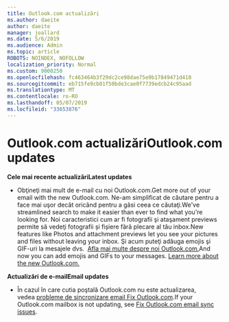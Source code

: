 ```yaml
---
title: Outlook.com actualizări
ms.author: daeite
author: daeite
manager: joallard
ms.date: 5/6/2019
ms.audience: Admin
ms.topic: article
ROBOTS: NOINDEX, NOFOLLOW
localization_priority: Normal
ms.custom: 9000250
ms.openlocfilehash: fc463464b3f29dc2ce98dae75e9b17849471d410
ms.sourcegitcommit: eb715fe9cb01f50bde3cae0f7739edcb24c95aad
ms.translationtype: MT
ms.contentlocale: ro-RO
ms.lasthandoff: 05/07/2019
ms.locfileid: "33653876"
---
```

# <a name="outlookcom-updates"></a><span data-ttu-id="f92e1-102">Outlook.com actualizări</span><span class="sxs-lookup"><span data-stu-id="f92e1-102">Outlook.com updates</span></span>

<span data-ttu-id="f92e1-103">**Cele mai recente actualizări**</span><span class="sxs-lookup"><span data-stu-id="f92e1-103">**Latest updates**</span></span>

- <span data-ttu-id="f92e1-104">Obţineţi mai mult de e-mail cu noi Outlook.com.</span><span class="sxs-lookup"><span data-stu-id="f92e1-104">Get more out of your email with the new Outlook.com.</span></span> <span data-ttu-id="f92e1-105">Ne-am simplificat de căutare pentru a face mai uşor decât oricând pentru a găsi ceea ce căutaţi.</span><span class="sxs-lookup"><span data-stu-id="f92e1-105">We've streamlined search to make it easier than ever to find what you're looking for.</span></span> <span data-ttu-id="f92e1-106">Noi caracteristici cum ar fi fotografii şi ataşament previews permite să vedeţi fotografii și fișiere fără plecare al tău inbox.</span><span class="sxs-lookup"><span data-stu-id="f92e1-106">New features like Photos and attachment previews let you see your pictures and files without leaving your inbox.</span></span> <span data-ttu-id="f92e1-107">Şi acum puteţi adăuga emojis şi GIF-uri la mesajele dvs.  [Afla mai multe despre noi Outlook.com.](https://support.office.com/article/40676ad0-c831-45ac-a023-5be633be798d)</span><span class="sxs-lookup"><span data-stu-id="f92e1-107">And now you can add emojis and GIFs to your messages. [Learn more about the new Outlook.com.](https://support.office.com/article/40676ad0-c831-45ac-a023-5be633be798d)</span></span>

<span data-ttu-id="f92e1-108">**Actualizări de e-mail**</span><span class="sxs-lookup"><span data-stu-id="f92e1-108">**Email updates**</span></span>

- <span data-ttu-id="f92e1-109">În cazul în care cutia poştală Outlook.com nu este actualizarea, vedea [probleme de sincronizare email Fix Outlook.com](https://support.office.com/article/d39e3341-8d79-4bf1-b3c7-ded602233642).</span><span class="sxs-lookup"><span data-stu-id="f92e1-109">If your Outlook.com mailbox is not updating, see [Fix Outlook.com email sync issues](https://support.office.com/article/d39e3341-8d79-4bf1-b3c7-ded602233642).</span></span>